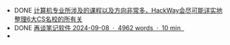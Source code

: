 - DONE [计算机专业所涉及的课程以及方向非常多，HackWay会尽可能详实地整理6大CS名校的所有关](https://hackway.org/docs/cs/map/#-c%E8%AF%AD%E8%A8%80%E4%B8%8Elinux)
- DONE [再谈笔记软件 2024-09-08  ·  4962 words  ·  10 min  ](https://crisq.top/posts/note_again/)
-